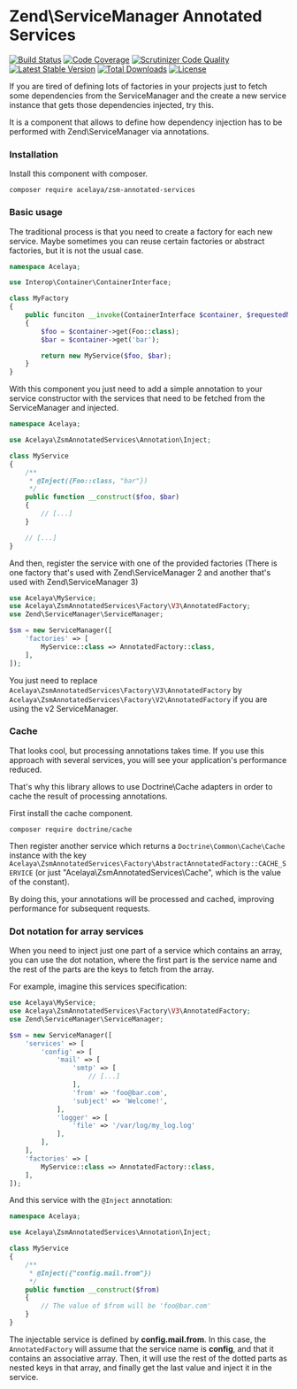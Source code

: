 # Zend\ServiceManager Annotated Services

[![Build Status](https://travis-ci.org/acelaya/zsm-annotated-services.svg?branch=master)](https://travis-ci.org/acelaya/zsm-annotated-services)
[![Code Coverage](https://scrutinizer-ci.com/g/acelaya/zsm-annotated-services/badges/coverage.png?b=master)](https://scrutinizer-ci.com/g/acelaya/zsm-annotated-services/?branch=master)
[![Scrutinizer Code Quality](https://scrutinizer-ci.com/g/acelaya/zsm-annotated-services/badges/quality-score.png?b=master)](https://scrutinizer-ci.com/g/acelaya/zsm-annotated-services/?branch=master)
[![Latest Stable Version](https://poser.pugx.org/acelaya/zsm-annotated-services/v/stable.png)](https://packagist.org/packages/acelaya/zsm-annotated-services)
[![Total Downloads](https://poser.pugx.org/acelaya/zsm-annotated-services/downloads.png)](https://packagist.org/packages/acelaya/zsm-annotated-services)
[![License](https://poser.pugx.org/acelaya/zsm-annotated-services/license.png)](https://packagist.org/packages/acelaya/zsm-annotated-services)

If you are tired of defining lots of factories in your projects just to fetch some dependencies from the ServiceManager and the create a new service instance that gets those dependencies injected, try this.

It is a component that allows to define how dependency injection has to be performed with Zend\ServiceManager via annotations.

### Installation

Install this component with composer.

    composer require acelaya/zsm-annotated-services

### Basic usage

The traditional process is that you need to create a factory for each new service. Maybe sometimes you can reuse certain factories or abstract factories, but it is not the usual case.

```php
namespace Acelaya;

use Interop\Container\ContainerInterface;

class MyFactory
{
    public funciton __invoke(ContainerInterface $container, $requestedName)
    {
        $foo = $container->get(Foo::class);
        $bar = $container->get('bar');

        return new MyService($foo, $bar);
    }
}
```

With this component you just need to add a simple annotation to your service constructor with the services that need to be fetched from the ServiceManager and injected.

```php
namespace Acelaya;

use Acelaya\ZsmAnnotatedServices\Annotation\Inject;

class MyService
{
    /**
     * @Inject({Foo::class, "bar"})
     */
    public function __construct($foo, $bar)
    {
        // [...]
    }

    // [...]
}
```

And then, register the service with one of the provided factories (There is one factory that's used with Zend\ServiceManager 2 and another that's used with Zend\ServiceManager 3)

```php
use Acelaya\MyService;
use Acelaya\ZsmAnnotatedServices\Factory\V3\AnnotatedFactory;
use Zend\ServiceManager\ServiceManager;

$sm = new ServiceManager([
    'factories' => [
        MyService::class => AnnotatedFactory::class,
    ],
]);
```

You just need to replace `Acelaya\ZsmAnnotatedServices\Factory\V3\AnnotatedFactory` by `Acelaya\ZsmAnnotatedServices\Factory\V2\AnnotatedFactory` if you are using the v2 ServiceManager.

### Cache

That looks cool, but processing annotations takes time. If you use this approach with several services, you will see your application's performance reduced.

That's why this library allows to use Doctrine\Cache adapters in order to cache the result of processing annotations.

First install the cache component.

    composer require doctrine/cache

Then register another service which returns a `Doctrine\Common\Cache\Cache` instance with the key `Acelaya\ZsmAnnotatedServices\Factory\AbstractAnnotatedFactory::CACHE_SERVICE` (or just "Acelaya\ZsmAnnotatedServices\Cache", which is the value of the constant).

By doing this, your annotations will be processed and cached, improving performance for subsequent requests.

### Dot notation for array services

When you need to inject just one part of a service which contains an array, you can use the dot notation, where the first part is the service name and the rest of the parts are the keys to fetch from the array.

For example, imagine this services specification:

```php
use Acelaya\MyService;
use Acelaya\ZsmAnnotatedServices\Factory\V3\AnnotatedFactory;
use Zend\ServiceManager\ServiceManager;

$sm = new ServiceManager([
    'services' => [
        'config' => [
            'mail' => [
                'smtp' => [
                    // [...]
                ],
                'from' => 'foo@bar.com',
                'subject' => 'Welcome!',
            ],
            'logger' => [
                'file' => '/var/log/my_log.log'
            ],
        ],
    ],
    'factories' => [
        MyService::class => AnnotatedFactory::class,
    ],
]);
```

And this service with the `@Inject` annotation:

```php
namespace Acelaya;

use Acelaya\ZsmAnnotatedServices\Annotation\Inject;

class MyService
{
    /**
     * @Inject({"config.mail.from"})
     */
    public function __construct($from)
    {
        // The value of $from will be 'foo@bar.com'
    }
}
```

The injectable service is defined by **config.mail.from**. In this case, the `AnnotatedFactory` will assume that the service name is **config**, and that it contains an associative array. Then, it will use the rest of the dotted parts as nested keys in that array, and finally get the last value and inject it in the service.
